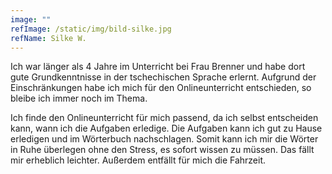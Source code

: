 ```yaml
---
image: ""
refImage: /static/img/bild-silke.jpg
refName: Silke W.
---
```

Ich war länger als 4 Jahre im Unterricht bei Frau Brenner und habe dort gute Grundkenntnisse in
der tschechischen Sprache erlernt. Aufgrund der Einschränkungen habe ich mich für den
Onlineunterricht entschieden, so bleibe ich immer noch im Thema.

Ich finde den Onlineunterricht für mich passend, da ich selbst entscheiden kann, wann ich die
Aufgaben erledige.
Die Aufgaben kann ich gut zu Hause erledigen und im Wörterbuch nachschlagen. Somit kann ich
mir die Wörter in Ruhe überlegen ohne den Stress, es sofort wissen zu müssen. Das fällt mir
erheblich leichter. Außerdem entfällt für mich die Fahrzeit.